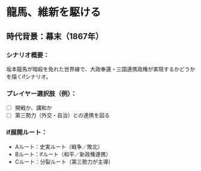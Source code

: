 # 龍馬、維新を駆ける
## 時代背景：幕末（1867年）

### シナリオ概要：
坂本龍馬が暗殺を免れた世界線で、大政奉還・三国連携政権が実現するかどうかを描くifシナリオ。

### プレイヤー選択肢（例）：
- [ ] 開戦か、講和か
- [ ] 第三勢力（外交・自治）との連携を図る

### if展開ルート：
- Aルート：史実ルート（戦争／敗北）
- Bルート：ifルート（和平／新政権連携）
- Cルート：分裂ルート（第三勢力が主導）
